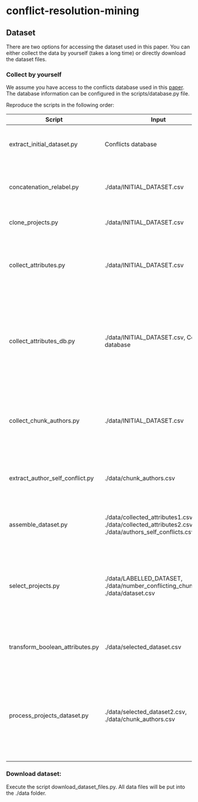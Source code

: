 # conflict-resolution-mining

## Dataset

There are two options for accessing the dataset used in this paper. You can either collect the data by yourself (takes a long time) or directly download the dataset files.

### Collect by yourself

We assume you have access to the conflicts database used in this [paper](https://ieeexplore.ieee.org/abstract/document/8468085). The database information can be configured in the scripts/database.py file. 

Reproduce the scripts in the following order:

| Script                          	| Input                                                                                                   	| Output                                                                                                                                               	| Description                                                                                                                                                                                                                                                                                 	|
|---------------------------------	|---------------------------------------------------------------------------------------------------------	|------------------------------------------------------------------------------------------------------------------------------------------------------	|---------------------------------------------------------------------------------------------------------------------------------------------------------------------------------------------------------------------------------------------------------------------------------------------	|
| extract_initial_dataset.py      	| Conflicts database                                                                                      	| ./data/INITIAL_DATASET.csv                                                                                                                           	| Extracts a csv with conflicting chunks and some descriptive attributes.                                                                                                                                                                                                                     	|
| concatenation_relabel.py        	| ./data/INITIAL_DATASET.csv                                                                              	| ./data/LABELLED_DATASET.csv                                                                                                                          	| Relabels the developerdecision from each chunk that used the   Concatenation strategy.                                                                                                                                                                                                      	|
| clone_projects.py               	| ./data/INITIAL_DATASET.csv                                                                              	| Repos folder populated                                                                                                                               	| Clones all projects into the ./repos folder.                                                                                                                                                                                                                                                	|
| collect_attributes.py           	| ./data/INITIAL_DATASET.csv                                                                              	| ./data/collected_attributes1.csv                                                                                                                     	| Extracts a csv with collected attributes from the conflicting chunks.   Extracted attributes are described in this   [link](https://github.com/gems-uff/conflict-resolution-mining/tree/main/scripts#collect_attributespy).                                                                 	|
| collect_attributes_db.py        	| ./data/INITIAL_DATASET.csv, Conflicts database                                                          	| ./data/collected_attributes2.csv                                                                                                                     	| Extracts a csv with collected attributes from the conflicting chunks that   can be calculated from the data in the database.  Extracted attributes are described in this   [link](https://github.com/gems-uff/conflict-resolution-mining/tree/main/scripts#collect_attributes_dbpy).        	|
| collect_chunk_authors.py        	| ./data/INITIAL_DATASET.csv                                                                              	| ./data/chunk_authors.csv                                                                                                                             	| Extracts a csv with information about all authors that contributed to a   conflicting chunk. Detailed information can be found in this   [link](https://github.com/gems-uff/conflict-resolution-mining/tree/main/scripts#collect_chunk_authorspy).                                          	|
| extract_author_self_conflict.py 	| ./data/chunk_authors.csv                                                                                	| ./data/authors_self_conflicts.csv                                                                                                                    	| Extracts a csv with the calculated self_conflict_perc metric for each   conflicting chunk.                                                                                                                                                                                                  	|
| assemble_dataset.py             	| ./data/collected_attributes1.csv, ./data/collected_attributes2.csv,   ./data/authors_self_conflicts.csv 	| ./data/dataset.csv                                                                                                                                   	| Combines the data from all collected data from the previous scripts into   a single csv.                                                                                                                                                                                                    	|
| select_projects.py              	| ./data/LABELLED_DATASET, ./data/number_conflicting_chunks.csv, ./data/dataset.csv                                                                    	| ./data/selected_dataset.csv, ./data/SELECTED_LABELLED_DATASET.csv                                                                                    	| Extracts only the conflicting chunks that satisfy the criteria contained   in the script (currently chunks from projects that have at least 1000   conflicting chunks).                                                                                                                     	|
| transform_boolean_attributes.py 	| ./data/selected_dataset.csv                                                                             	| ./data/selected_dataset2.csv                                                                                                                         	| Transforms the language construct column in each conflicting chunk into a   boolean attribute.                                                                                                                                                                                              	|
| process_projects_dataset.py     	| ./data/selected_dataset2.csv, ./data/chunk_authors.csv                                                  	| Two csv files for each selected project containing all extracted   attributes. Two csv files containing all extracted attributes for all   projects. 	| Splits the dataset into training/validation (80%) and test (20%) parts.   Creates the boolean attribute for authors in each selected project. Details   can be viewed in this   [link](https://github.com/gems-uff/conflict-resolution-mining/tree/main/scripts#process_projects_datasetpy) 	|


### Download dataset:

Execute the script download_dataset_files.py. All data files will be put into the ./data folder.